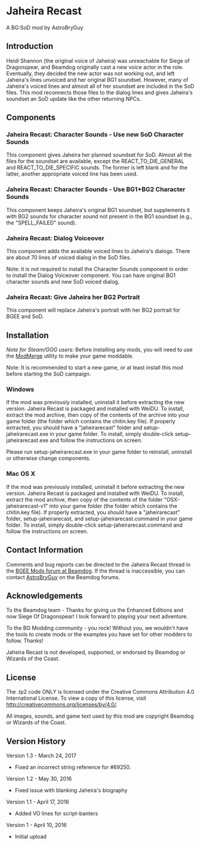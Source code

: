 # Jaheira Recast
A BG:SoD mod by AstroBryGuy


## Introduction

Heidi Shannon (the original voice of Jaheira) was unreachable for Siege of Dragonspear, and Beamdog originally cast a new voice actor in the role. Eventually, they decided the new actor was not working out, and left Jaheira's lines unvoiced and her original BG1 soundset. However, many of Jaheira's voiced lines and almost all of her soundset are included in the SoD files. This mod reconnects those files to the dialog lines and gives Jaheira's soundset an SoD update like the other returning NPCs.


## Components

### Jaheira Recast: Character Sounds - Use new SoD Character Sounds

This component gives Jaheira her planned soundset for SoD. Almost all the files for the soundset are available, except the REACT_TO_DIE_GENERAL and REACT_TO_DIE_SPECIFIC sounds. The former is left blank and for the latter, another appropriate voiced line has been used.

### Jaheira Recast: Character Sounds - Use BG1+BG2 Character Sounds

This component keeps Jaheira's original BG1 soundset, but supplements it with BG2 sounds for character sound not present in the BG1 soundset (e.g., the "SPELL_FAILED" sound).

### Jaheira Recast: Dialog Voiceover

This component adds the available voiced lines to Jaheira's dialogs. There are about 70 lines of voiced dialog in the SoD files.

Note: it is not required to install the Character Sounds component in order to install the Dialog Voiceover component. You can have original BG1 character sounds and new SoD voiced dialog.

### Jaheira Recast: Give Jaheira her BG2 Portrait

This component will replace Jaheira's portrait with her BG2 portrait for BGEE and SoD.


## Installation

*Note for Steam/GOG users:* Before installing any mods, you will need to use the [ModMerge](https://forums.beamdog.com/discussion/50441/modmerge-merge-your-steam-gog-zip-based-dlc-into-something-weidu-nearinfinity-dltcep-can-use/p1) utility to make your game moddable.

Note: It is recommended to start a new game, or at least install this mod before starting the SoD campaign.

### Windows 
If the mod was previously installed, uninstall it before extracting the new version. Jaheira Recast is packaged and installed with WeiDU. To install, extract the mod archive, then copy of the contents of the archive into your game folder (the folder which contains the chitin.key file). If properly extracted, you should have a "jaheirarecast" folder and setup-jaheirarecast.exe in your game folder. To install, simply double-click setup-jaheirarecast.exe and follow the instructions on screen. 

Please run setup-jaheirarecast.exe in your game folder to reinstall, uninstall or otherwise change components. 

### Mac OS X 
If the mod was previously installed, uninstall it before extracting the new version. Jaheira Recast is packaged and installed with WeiDU. To install, extract the mod archive, then copy of the contents of the folder "OSX-jaheirarecast-v1" into your game folder (the folder which contains the chitin.key file). If properly extracted, you should have a "jaheirarecast" folder, setup-jaheirarecast, and setup-jaheirarecast.command in your game folder. To install, simply double-click setup-jaheirarecast.command and follow the instructions on screen. 


## Contact Information

Comments and bug reports can be directed to the Jaheira Recast thread in the [BGEE Mods forum at Beamdog](https://forums.beamdog.com/categories/bg%3Aee-mods).  If the thread is inaccessible, you can contact [AstroBryGuy](https://forums.beamdog.com/profile/AstroBryGuy) on the Beamdog forums.


## Acknowledgements 

To the Beamdog team - Thanks for giving us the Enhanced Editions and now Siege Of Dragonspear! I look forward to playing your next adventure.

To the BG Modding community - you rock! Without you, we wouldn't have the tools to create mods or the examples you have set for other modders to follow. Thanks!

Jaheira Recast is not developed, supported, or endorsed by Beamdog or Wizards of the Coast.

## License

The .tp2 code ONLY is licensed under the Creative Commons Attribution 4.0 International License. To view a copy of this license, visit http://creativecommons.org/licenses/by/4.0/.

All images, sounds, and game text used by this mod are copyright Beamdog or Wizards of the Coast.

## Version History

Version 1.3 - March 24, 2017
* Fixed an incorrect string reference for #69250.

Version 1.2 - May 30, 2016
* Fixed issue with blanking Jaheira's biography

Version 1.1 - April 17, 2016
* Added VO lines for script-banters

Version 1 - April 10, 2016
* Initial upload
